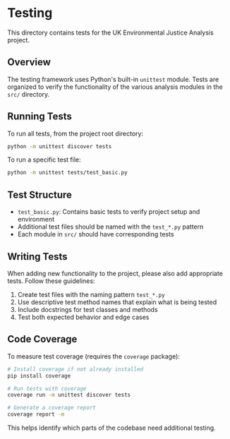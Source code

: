 # Testing

This directory contains tests for the UK Environmental Justice Analysis project.

## Overview

The testing framework uses Python's built-in `unittest` module. Tests are organized to verify the functionality of the various analysis modules in the `src/` directory.

## Running Tests

To run all tests, from the project root directory:

```bash
python -m unittest discover tests
```

To run a specific test file:

```bash
python -m unittest tests/test_basic.py
```

## Test Structure

- `test_basic.py`: Contains basic tests to verify project setup and environment
- Additional test files should be named with the `test_*.py` pattern
- Each module in `src/` should have corresponding tests

## Writing Tests

When adding new functionality to the project, please also add appropriate tests. Follow these guidelines:

1. Create test files with the naming pattern `test_*.py`
2. Use descriptive test method names that explain what is being tested
3. Include docstrings for test classes and methods
4. Test both expected behavior and edge cases

## Code Coverage

To measure test coverage (requires the `coverage` package):

```bash
# Install coverage if not already installed
pip install coverage

# Run tests with coverage
coverage run -m unittest discover tests

# Generate a coverage report
coverage report -m
```

This helps identify which parts of the codebase need additional testing.